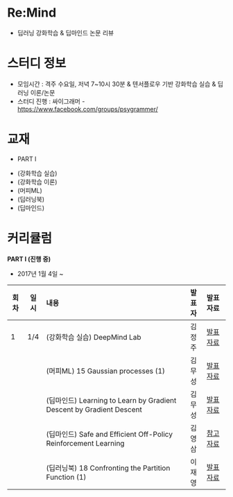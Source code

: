 # Re:Mind
* 딥러닝 강화학습 & 딥마인드 논문 리뷰

# 스터디 정보 
* 모임시간 : 격주 수요일, 저녁 7~10시 30분
& 텐서플로우 기반 강화학습 실습 & 딥러닝 이론/논문 
* 스터디 진행 : 싸이그래머 - https://www.facebook.com/groups/psygrammer/

# 교재
* PART I
 - (강화학습 실습) 
 - (강화학습 이론) 
 - (머피ML)
 - (딥러닝북)
 - (딥마인드)

# 커리큘럼
<b>PART I (진행 중)</b>
* 2017년 1월 4일 ~    

| 회차  | 일시   | 내용                                  | 발표자  |              발표자료                    |
| ----- |:------:| :-------------------------------------|:-------:|:---------------------------------------- |
| 1 |1/4|(강화학습 실습) DeepMind Lab | 김정주 | [발표자료](https://gist.github.com/haje01/8a854fc0ccfa6f742c3021345a1cf528)|
|   |    |(머피ML) 15 Gaussian processes (1) |김무성| [발표자료](https://github.com/psygrammer/remind/blob/master/part1/murphy/ch15/15_Gaussian_Processes.ipynb)|
|   |    |(딥마인드) Learning to Learn by Gradient Descent by Gradient Descent |김무성|[발표자료](https://github.com/psygrammer/remind/blob/master/part1/deepmind/learning_to_learn/Learning_to_learn_by_gradient_descent_by_gradient_descent.ipynb) |
|   |    |(딥마인드) Safe and Efficient Off-Policy Reinforcement Learning | 김영삼 |[참고자료](https://ewrl.files.wordpress.com/2016/12/munos.pdf) |
|   |    |(딥러닝북) 18 Confronting the Partition Function (1) |이재영|[발표자료](https://github.com/psygrammer/remind/blob/master/part1/deeplearningbook/Ch18/Ch%2018%20Confronting%20the%20Partition%20Function.ipynb) |
